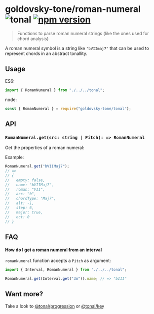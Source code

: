 # goldovsky-tone/roman-numeral ![tonal](https://img.shields.io/badge/goldovsky-tone-roman_numeral-yellow.svg?style=flat-square) [![npm version](https://img.shields.io/npm/v/goldovsky-tone/roman-numeral.svg?style=flat-square)](https://www.npmjs.com/package/goldovsky-tone/roman-numeral)

> Functions to parse roman numeral strings (like the ones used for chord analysis)

A roman numeral symbol is a string like `"bVIImaj7"` that can be used to represent chords in an abstract tonallity.

## Usage

ES6:

```js
import { RomanNumeral } from "./../../tonal";
```

node:

```js
const { RomanNumeral } = require("goldovsky-tone/tonal");
```

## API

### `RomanNumeral.get(src: string | Pitch): => RomanNumeral`

Get the properties of a roman numeral:

Example:

```js
RomanNumeral.get("bVIIMaj7");
// =>
// {
//   empty: false,
//   name: "bVIIMaj7",
//   roman: "VII",
//   acc: "b",
//   chordType: "Maj7",
//   alt: -1,
//   step: 6,
//   major: true,
//   oct: 0
// }
```

## FAQ

#### How do I get a roman numeral from an interval

`romanNumeral` function accepts a `Pitch` as argument:

```js
import { Interval, RomanNumeral } from "./../../tonal";

RomanNumeral.get(Interval.get("3m")).name; // => "bIII"
```

## Want more?

Take a look to [@tonal/progression](https://github.com/tonaljs/tonal/tree/master/packages/progression) or [@tonal/key](https://github.com/tonaljs/tonal/tree/master/packages/key)
